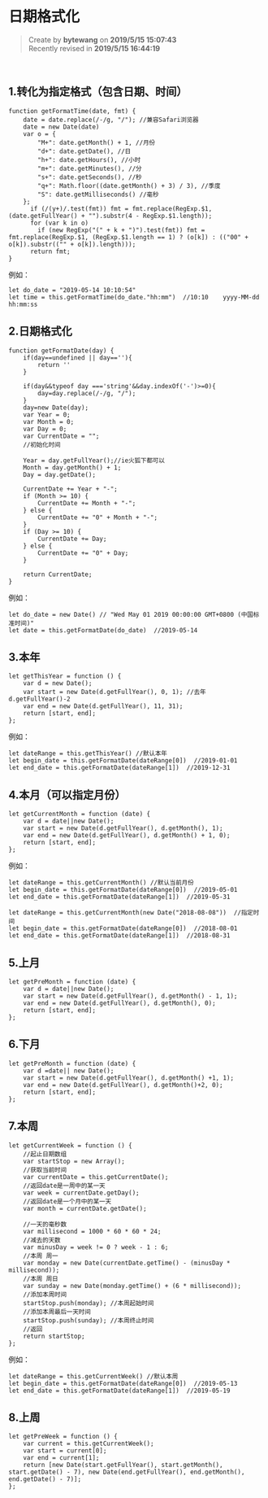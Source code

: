 **日期格式化**
===

> Create by **bytewang** on **2019/5/15 15:07:43**  
> Recently revised in **2019/5/15 16:44:19**


<br>

## 1.转化为指定格式（包含日期、时间）

	function getFormatTime(date, fmt) {
  		date = date.replace(/-/g, "/"); //兼容Safari浏览器
  		date = new Date(date)
	  	var o = {
		    "M+": date.getMonth() + 1, //月份
		    "d+": date.getDate(), //日
		    "h+": date.getHours(), //小时
		    "m+": date.getMinutes(), //分
		    "s+": date.getSeconds(), //秒
		    "q+": Math.floor((date.getMonth() + 3) / 3), //季度
		    "S": date.getMilliseconds() //毫秒
	 	};
		  if (/(y+)/.test(fmt)) fmt = fmt.replace(RegExp.$1, (date.getFullYear() + "").substr(4 - RegExp.$1.length));
		  for (var k in o)
		    if (new RegExp("(" + k + ")").test(fmt)) fmt = fmt.replace(RegExp.$1, (RegExp.$1.length == 1) ? (o[k]) : (("00" + o[k]).substr(("" + o[k]).length)));
		  return fmt;
	}

例如：

	let do_date = "2019-05-14 10:10:54"     
	let time = this.getFormatTime(do_date."hh:mm")  //10:10    yyyy-MM-dd hh:mm:ss   



## 2.日期格式化


	function getFormatDate(day) {
	    if(day==undefined || day==''){
	        return ''
	    }

	    if(day&&typeof day ==='string'&&day.indexOf('-')>=0){
	        day=day.replace(/-/g, "/");
	    }
	    day=new Date(day);
	    var Year = 0;
	    var Month = 0;
	    var Day = 0;
	    var CurrentDate = "";
		//初始化时间

    	Year = day.getFullYear();//ie火狐下都可以
	    Month = day.getMonth() + 1;
	    Day = day.getDate();
	
		CurrentDate += Year + "-";
	    if (Month >= 10) {
	        CurrentDate += Month + "-";
	    } else {
	        CurrentDate += "0" + Month + "-";
	    }
	    if (Day >= 10) {
	        CurrentDate += Day;
	    } else {
	        CurrentDate += "0" + Day;
	    }

    	return CurrentDate;
	}


例如：

	let do_date = new Date() // "Wed May 01 2019 00:00:00 GMT+0800 (中国标准时间)"     
	let date = this.getFormatDate(do_date)  //2019-05-14


## 3.本年

	let getThisYear = function () {
	    var d = new Date();
	    var start = new Date(d.getFullYear(), 0, 1); //去年  d.getFullYear()-2
	    var end = new Date(d.getFullYear(), 11, 31);
	    return [start, end];
	};

例如：

	let dateRange = this.getThisYear() //默认本年
	let begin_date = this.getFormatDate(dateRange[0])  //2019-01-01
	let end_date = this.getFormatDate(dateRange[1])  //2019-12-31



## 4.本月（可以指定月份）

	let getCurrentMonth = function (date) {
		var d = date||new Date();
		var start = new Date(d.getFullYear(), d.getMonth(), 1);
		var end = new Date(d.getFullYear(), d.getMonth() + 1, 0);
		return [start, end];
	};

例如：

	let dateRange = this.getCurrentMonth() //默认当前月份
	let begin_date = this.getFormatDate(dateRange[0])  //2019-05-01
	let end_date = this.getFormatDate(dateRange[1])  //2019-05-31

	let dateRange = this.getCurrentMonth(new Date("2018-08-08"))  //指定时间
	let begin_date = this.getFormatDate(dateRange[0])  //2018-08-01
	let end_date = this.getFormatDate(dateRange[1])  //2018-08-31  


## 5.上月

	let getPreMonth = function (date) {
	    var d = date||new Date();
	    var start = new Date(d.getFullYear(), d.getMonth() - 1, 1);
	    var end = new Date(d.getFullYear(), d.getMonth(), 0);
	    return [start, end];
	};

## 6.下月

	let getPreMonth = function (date) {
		var d =date|| new Date();
	    var start = new Date(d.getFullYear(), d.getMonth() +1, 1);
	    var end = new Date(d.getFullYear(), d.getMonth()+2, 0);
	    return [start, end];
	};


## 7.本周

	let getCurrentWeek = function () {
	    //起止日期数组
	    var startStop = new Array();
	    //获取当前时间
	    var currentDate = this.getCurrentDate();
	    //返回date是一周中的某一天
	    var week = currentDate.getDay();
	    //返回date是一个月中的某一天
	    var month = currentDate.getDate();
	
	    //一天的毫秒数
	    var millisecond = 1000 * 60 * 60 * 24;
	    //减去的天数
	    var minusDay = week != 0 ? week - 1 : 6;
	    //本周 周一
	    var monday = new Date(currentDate.getTime() - (minusDay * millisecond));
	    //本周 周日
	    var sunday = new Date(monday.getTime() + (6 * millisecond));
	    //添加本周时间
	    startStop.push(monday); //本周起始时间
	    //添加本周最后一天时间
	    startStop.push(sunday); //本周终止时间
	    //返回
	    return startStop;
	};

例如：

	let dateRange = this.getCurrentWeek() //默认本周
	let begin_date = this.getFormatDate(dateRange[0])  //2019-05-13
	let end_date = this.getFormatDate(dateRange[1])  //2019-05-19

## 8.上周
	let getPreWeek = function () {
	    var current = this.getCurrentWeek();
	    var start = current[0];
	    var end = current[1];
	    return [new Date(start.getFullYear(), start.getMonth(), start.getDate() - 7), new Date(end.getFullYear(), end.getMonth(), end.getDate() - 7)];
	};